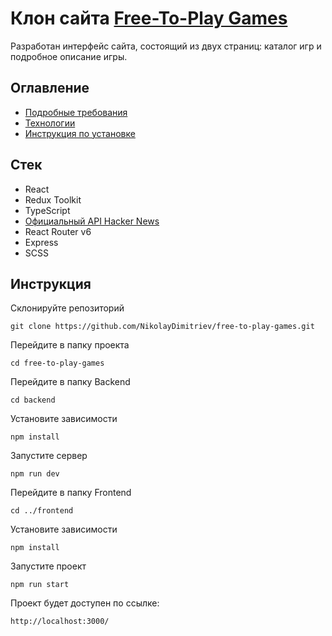 # Клон сайта [Free-To-Play Games](https://www.freetogame.com/)

Разработан интерфейс сайта, состоящий из двух страниц: каталог игр и подробное описание игры.

## Оглавление

* [Подробные требования](https://github.com/avito-tech/frontend-trainee-assignment-2023)
* [Технологии](#стек)
* [Инструкция по установке](#инструкция)

## Стек

- React
- Redux Toolkit
- TypeScript
- [Официальный API Hacker News](https://github.com/HackerNews/API)
- React Router v6
- Express
- SCSS

## Инструкция

Склонируйте репозиторий
```
git clone https://github.com/NikolayDimitriev/free-to-play-games.git
```

Перейдите в папку проекта
```
cd free-to-play-games
```

Перейдите в папку Backend
```
cd backend
```

Установите зависимости 
```
npm install
```

Запустите сервер
```
npm run dev
```

Перейдите в папку Frontend
```
cd ../frontend
```

Установите зависимости 
```
npm install
```

Запустите проект
```
npm run start
```

Проект будет доступен по ссылке:
```
http://localhost:3000/
```
